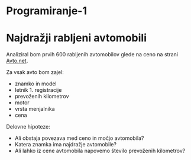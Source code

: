 # Programiranje-1
Najdražji rabljeni avtomobili
=======================

Analiziral bom prvih 600 rabljenih avtomobilov glede na ceno na strani
[Avto.net](https://www.avto.net/Ads/results.asp?znamka=&model=&modelID=&tip=&znamka2=&model2=&tip2=&znamka3=&model3=&tip3=&cenaMin=100&cenaMax=999999&letnikMin=0&letnikMax=2090&bencin=0&starost2=999&oblika=0&ccmMin=0&ccmMax=99999&mocMin=&mocMax=&kmMin=0&kmMax=9999999&kwMin=0&kwMax=999&motortakt=0&motorvalji=0&lokacija=0&sirina=0&dolzina=&dolzinaMIN=0&dolzinaMAX=100&nosilnostMIN=0&nosilnostMAX=999999&lezisc=&presek=0&premer=0&col=0&vijakov=0&vozilo=&airbag=&barva=&barvaint=&EQ1=1000000000&EQ2=1000000000&EQ3=1000000000&EQ4=100000000&EQ5=1000000000&EQ6=1000000000&EQ7=1000100020&EQ8=1010000001&EQ9=1000000000&KAT=1010000000&PIA=&PIAzero=&PSLO=&akcija=0&paketgarancije=&broker=0&prikazkategorije=0&kategorija=0&zaloga=10&arhiv=0&presort=3&tipsort=DESC&stran=1&subSORT=2&subTIPSORT=DESC).

Za vsak avto bom zajel:
* znamko in model
* letnik 1. registracije
* prevoženih kilometrov
* motor
* vrsta menjalnika 
* cena

Delovne hipoteze:
* Ali obstaja povezava med ceno in močjo avtomobila?
* Katera znamka ima najdražje avtomobile?
* Ali lahko iz cene avtomobila napovemo število prevoženih kilometrov?
